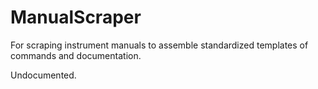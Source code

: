 # ManualScraper

For scraping instrument manuals to assemble standardized templates of commands
and documentation.

Undocumented.
